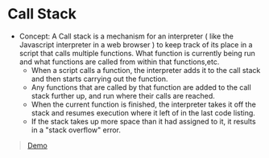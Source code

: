 # Call Stack

 * Concept: A Call stack is a mechanism for an interpreter ( like the Javascript interpreter in a web browser ) to keep track of its place in a script that calls multiple functions. What function is currently being run and what functions are called from within that functions,etc.
    - When a script calls a function, the interpreter adds it to the call stack and then starts carrying out the function.
    - Any functions that are called by that function are added to the call stack further up, and run where their calls are reached.
    - When the current function is finished, the interpreter takes it off the stack and resumes execution where it left of in the last code listing.
    - If the stack takes up more space than it had assigned to it, it results in a "stack overflow" error.

> [Demo](http://latentflip.com/loupe)